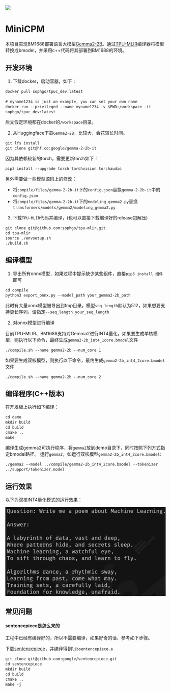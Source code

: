 ![](./assets/sophgo_chip.png)

# MiniCPM

本项目实现BM1688部署语言大模型[Gemma2-2B](https://huggingface.co/google/gemma-2-2b-it)。通过[TPU-MLIR](https://github.com/sophgo/tpu-mlir)编译器将模型转换成bmodel，并采用c++代码将其部署到BM1688的环境。


## 开发环境


1. 下载docker，启动容器，如下：

``` shell
docker pull sophgo/tpuc_dev:latest

# myname1234 is just an example, you can set your own name
docker run --privileged --name myname1234 -v $PWD:/workspace -it sophgo/tpuc_dev:latest
```
后文假定环境都在docker的`/workspace`目录。


2. 从Huggingface下载`Gemma2-2B`，比较大，会花较长时间。

``` shell
git lfs install
git clone git@hf.co:google/gemma-2-2b-it
```

因为其依赖较新的torch，需要更新torch如下：
``` shell
pip3 install --upgrade torch torchvision torchaudio
```

另外需要做一些模型源码上的修改：
* 将`compile/files/gemma-2-2b-it`下的`config.json`替换`gemma-2-2b-it`中的`config.json`
* 将`compile/files/gemma-2-2b-it`下的`modeling_gemma2.py`替换`transformers/models/gemma2/modeling_gemma2.py`


3. 下载`TPU-MLIR`代码并编译，(也可以直接下载编译好的release包解压)

``` shell
git clone git@github.com:sophgo/tpu-mlir.git
cd tpu-mlir
source ./envsetup.sh
./build.sh
```

## 编译模型

1. 导出所有onnx模型，如果过程中提示缺少某些组件，直接`pip3 install 组件`即可

``` shell
cd compile
python3 export_onnx.py --model_path your_gemma2-2b_path
```
此时有大量onnx模型被导出到tmp目录。模型`seq_length`默认为512，如果想要支持更长序列，请指定`--seq_length your_seq_length`

2. 对onnx模型进行编译

目前TPU-MLIR、BM1688支持对Gemma2进行INT4量化，如果要生成单核模型，则执行以下命令，最终生成`gemma2-2b_int4_1core.bmodel`文件

```shell
./compile.sh --name gemma2-2b --num_core 1
```

如果要生成双核模型，则执行以下命令，最终生成`gemma2-2b_int4_2core.bmodel`文件

```shell
./compile.sh --name gemma2-2b --num_core 2
```

## 编译程序(C++版本)

在开发板上执行如下编译：

```shell
cd demo
mkdir build
cd build
cmake ..
make
```

编译生成gemma2可执行程序，将`gemma2`放到demo目录下，同时按照下列方式指定bmodel路径。
运行`gemma2`，如运行双核模型`gemma2-2b_int4_2core.bmodel`:
```shell
./gemma2 --model ../compile/gemma2-2b_int4_2core.bmodel --tokenizer ../support/tokenizer.model
```

## 运行效果

以下为双核INT4量化模式的运行效果：

![](../../assets/gemma2.jpg)

## 常见问题

#### sentencepiece是怎么来的

工程中已经有编译好的，所以不需要编译，如果好奇的话，参考如下步骤。

下载[sentencepiece](https://github.com/google/sentencepiece)，并编译得到`libsentencepiece.a`

```shell
git clone git@github.com:google/sentencepiece.git
cd sentencepiece
mkdir build
cd build
cmake ..
make -j
```